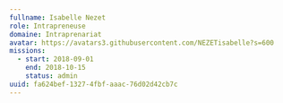 ```yaml
---
fullname: Isabelle Nezet
role: Intrapreneuse
domaine: Intraprenariat
avatar: https://avatars3.githubusercontent.com/NEZETisabelle?s=600
missions:
  - start: 2018-09-01
    end: 2018-10-15
    status: admin
uuid: fa624bef-1327-4fbf-aaac-76d02d42cb7c
---
```

